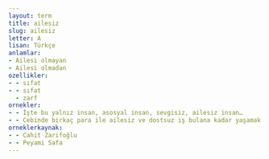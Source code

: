 ```yaml
---
layout: term
title: ailesiz
slug: ailesiz
letter: A
lisan: Türkçe
anlamlar:
- Ailesi olmayan
- Ailesi olmadan
ozellikler:
- - sıfat
- - sıfat
  - zarf
ornekler:
- - İşte bu yalnız insan, asosyal insan, sevgisiz, ailesiz insan…
- - Cebinde birkaç para ile ailesiz ve dostsuz iş bulana kadar yaşamak mecburiyetinde idi.
orneklerkaynak:
- - Cahit Zarifoğlu
- - Peyami Safa
---
```

